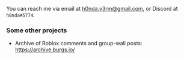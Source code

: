 You can reach me via email at h0nda.v3rm@gmail.com, or Discord at `h0nda#5774`.

### Some other projects
- Archive of Roblox comments and group-wall posts: https://archive.burgs.io/
